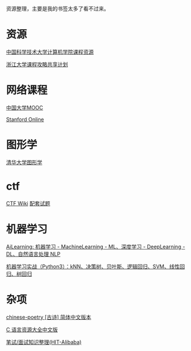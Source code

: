 资源整理，主要是我的书签太多了看不过来。

# 资源

[中国科学技术大学计算机学院课程资源](https://github.com/mbinary/USTC-CS-Courses-Resource)

[浙江大学课程攻略共享计划](https://github.com/QSCTech/zju-icicles)

# 网络课程

[中国大学MOOC](https://www.icourse163.org/)

[Stanford Online](https://lagunita.stanford.edu/)

# 图形学

[清华大学图形学](http://cg.cs.tsinghua.edu.cn/course/resource.htm)

# ctf

[CTF Wiki](https://ctf-wiki.github.io/ctf-wiki/)    [配套试题](https://github.com/ctf-wiki/ctf-challenges)

# 机器学习

[AiLearning: 机器学习 - MachineLearning - ML、深度学习 - DeepLearning - DL、自然语言处理 NLP](https://github.com/apachecn/AiLearning)

[机器学习实战（Python3）：kNN、决策树、贝叶斯、逻辑回归、SVM、线性回归、树回归](https://github.com/Jack-Cherish/Machine-Learning)

# 杂项

[chinese-poetry [古诗] 简体中文版本](https://github.com/chinese-poetry/chinese-poetry-zhCN)

[C 语言资源大全中文版](https://github.com/jobbole/awesome-c-cn)

[笔试/面试知识整理(HIT-Alibaba)](https://hit-alibaba.github.io/interview/)

